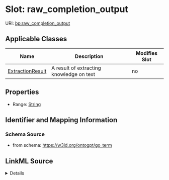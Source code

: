 

# Slot: raw_completion_output

URI: [bp:raw_completion_output](http://w3id.org/ontogpt/biological-process-templateraw_completion_output)



<!-- no inheritance hierarchy -->





## Applicable Classes

| Name | Description | Modifies Slot |
| --- | --- | --- |
| [ExtractionResult](ExtractionResult.md) | A result of extracting knowledge on text |  no  |







## Properties

* Range: [String](String.md)





## Identifier and Mapping Information







### Schema Source


* from schema: https://w3id.org/ontogpt/go_term




## LinkML Source

<details>
```yaml
name: raw_completion_output
from_schema: https://w3id.org/ontogpt/go_term
rank: 1000
alias: raw_completion_output
owner: ExtractionResult
domain_of:
- ExtractionResult
range: string

```
</details>